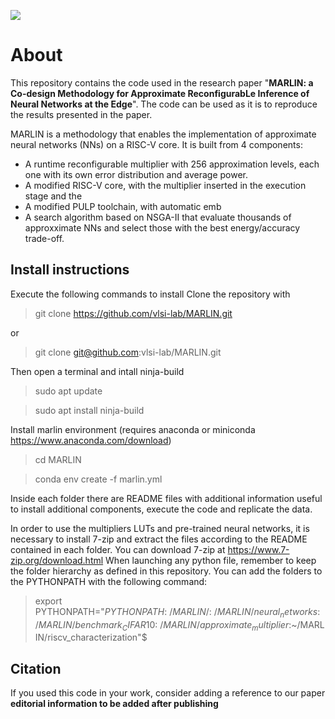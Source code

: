 ![](https://raw.githubusercontent.com/vlsi-lab/MARLIN/main/marlin_logo.png)
# About
This repository contains the code used in the research paper "**MARLIN: a Co-design Methodology for Approximate ReconfigurabLe Inference of Neural Networks at the Edge**".
The code can be used as it is to reproduce the results presented in the paper.

MARLIN is a methodology that enables the implementation of approximate neural networks (NNs) on a RISC-V core.
It is built from 4 components:
- A runtime reconfigurable multiplier with 256 approximation levels, each one with its own error distribution and average power.
- A modified RISC-V core, with the multiplier inserted in the execution stage and the  
- A modified PULP toolchain, with automatic emb
- A search algorithm based on NSGA-II that evaluate thousands of approxximate NNs and select those with the best energy/accuracy trade-off.

## Install instructions
Execute the following commands to install 
Clone the repository with 
> git clone https://github.com/vlsi-lab/MARLIN.git 

or 

> git clone git@github.com:vlsi-lab/MARLIN.git

Then open a terminal and intall ninja-build
> sudo apt update

> sudo apt install ninja-build

Install marlin environment (requires anaconda or miniconda https://www.anaconda.com/download)
> cd MARLIN

> conda env create -f marlin.yml

Inside each folder there are README files with additional information useful to install additional components, execute the code and replicate the data. 

In order to use the multipliers LUTs and pre-trained neural networks, it is necessary to install 7-zip and extract the files according to the README contained in each folder. You can download 7-zip at https://www.7-zip.org/download.html
When launching any python file, remember to keep the folder hierarchy as defined in this repository.
You can add the folders to the PYTHONPATH with the following command:
> export PYTHONPATH="${PYTHONPATH}:~/MARLIN/:~/MARLIN/neural_networks:~/MARLIN/benchmark_CIFAR10:~/MARLIN/approximate_multiplier$:~/MARLIN/riscv_characterization"$

## Citation
If you used this code in your work, consider adding a reference to our paper **editorial information to be added after publishing**